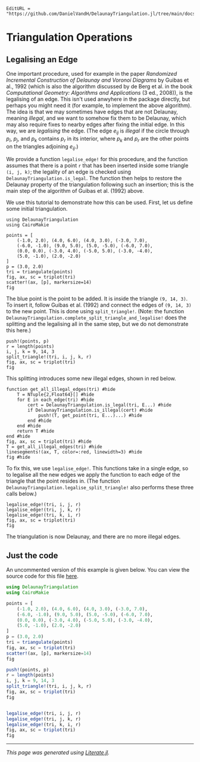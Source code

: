 ```@meta
EditURL = "https://github.com/DanielVandH/DelaunayTriangulation.jl/tree/main/docs/src/literate_tutorials/operations_legalise_edge.jl"
```

# Triangulation Operations
## Legalising an Edge

One important procedure, used for example in the paper
*Randomized Incremental Construction of Delaunay and Voronoi Diagrams*
by Guibas et al., 1992 (which is also the algorithm discussed by
de Berg et al. in the book *Computational Geometry: Algorithms and Applications* (3 ed., 2008)),
is the legalising of an edge. This isn't used anwyhere in the package directly, but perhaps you
might need it (for example, to implement the above algorithm). The idea is that
we may sometimes have edges that are not Delaunay, meaning *illegal*, and we want
to somehow fix them to be Delaunay, which may also require fixes to nearby edges
after fixing the initial edge. In this way, we are *legalising* the edge.
(The edge $e_{ij}$ is *illegal* if the circle through
$p_i$, $p_j$, and $p_k$ contains $p_r$ in its interior, where
$p_k$ and $p_r$ are the other points on the triangles adjoining $e_{ij}$.)

We provide a function `legalise_edge!` for this procedure, and the function
assumes that there is a point `r` that has been inserted inside some triangle `(i, j, k)`;
the legality of an edge is checked using `DelaunayTriangulation.is_legal`.
The function then helps to restore the Delaunay property of the triangulation following
such an insertion; this is the main step of the algorithm of Guibas et al. (1992) above.

We use this tutorial to demonstrate how this can be used. First, let us define some initial
triangulation.

````@example operations_legalise_edge
using DelaunayTriangulation
using CairoMakie

points = [
    (-1.0, 2.0), (4.0, 6.0), (4.0, 3.0), (-3.0, 7.0),
    (-6.0, -1.0), (9.0, 5.0), (5.0, -5.0), (-6.0, 7.0),
    (0.0, 0.0), (-3.0, 4.0), (-5.0, 5.0), (-3.0, -4.0),
    (5.0, -1.0), (2.0, -2.0)
]
p = (3.0, 2.0)
tri = triangulate(points)
fig, ax, sc = triplot(tri)
scatter!(ax, [p], markersize=14)
fig
````

The blue point is the point to be added. It is inside the triangle `(9, 14, 3)`.
To insert it, follow Guibas et al. (1992) and connect the edges of `(9, 14, 3)` to the
new point. This is done using `split_triangle!`. (Note: the function
`DelaunayTriangulation.complete_split_triangle_and_legalise!` does the splitting
and the legalising all in the same step, but we do not demonstrate this here.)

````@example operations_legalise_edge
push!(points, p)
r = length(points)
i, j, k = 9, 14, 3
split_triangle!(tri, i, j, k, r)
fig, ax, sc = triplot(tri)
fig
````

This splitting introduces some new illegal edges, shown in red below.

````@example operations_legalise_edge
function get_all_illegal_edges(tri) #hide
    T = NTuple{2,Float64}[] #hide
    for E in each_edge(tri) #hide
        cert = DelaunayTriangulation.is_legal(tri, E...) #hide
        if DelaunayTriangulation.is_illegal(cert) #hide
            push!(T, get_point(tri, E...)...) #hide
        end #hide
    end #hide
    return T #hide
end #hide
fig, ax, sc = triplot(tri) #hide
T = get_all_illegal_edges(tri) #hide
linesegments!(ax, T, color=:red, linewidth=3) #hide
fig #hide
````

To fix this, we use `legalise_edge!`. This functions take in a single edge,
so to legalise all the new edges we apply the function to each edge of the
triangle that the point resides in. (The function `DelaunayTriangulation.legalise_split_triangle!`
also performs these three calls below.)

````@example operations_legalise_edge
legalise_edge!(tri, i, j, r)
legalise_edge!(tri, j, k, r)
legalise_edge!(tri, k, i, r)
fig, ax, sc = triplot(tri)
fig
````

The triangulation is now Delaunay, and there are no more illegal edges.
## Just the code
An uncommented version of this example is given below.
You can view the source code for this file [here](https://github.com/DanielVandH/DelaunayTriangulation.jl/tree/new-docs/docs/src/literate_tutorials/operations_legalise_edge.jl).

```julia
using DelaunayTriangulation
using CairoMakie

points = [
    (-1.0, 2.0), (4.0, 6.0), (4.0, 3.0), (-3.0, 7.0),
    (-6.0, -1.0), (9.0, 5.0), (5.0, -5.0), (-6.0, 7.0),
    (0.0, 0.0), (-3.0, 4.0), (-5.0, 5.0), (-3.0, -4.0),
    (5.0, -1.0), (2.0, -2.0)
]
p = (3.0, 2.0)
tri = triangulate(points)
fig, ax, sc = triplot(tri)
scatter!(ax, [p], markersize=14)
fig

push!(points, p)
r = length(points)
i, j, k = 9, 14, 3
split_triangle!(tri, i, j, k, r)
fig, ax, sc = triplot(tri)
fig


legalise_edge!(tri, i, j, r)
legalise_edge!(tri, j, k, r)
legalise_edge!(tri, k, i, r)
fig, ax, sc = triplot(tri)
fig
```

---

*This page was generated using [Literate.jl](https://github.com/fredrikekre/Literate.jl).*


